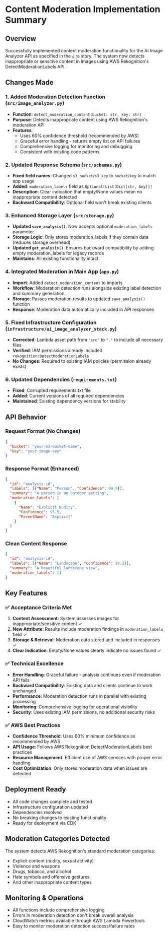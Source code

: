 # Content Moderation Implementation Summary

## Overview
Successfully implemented content moderation functionality for the AI Image Analyzer API as specified in the Jira story. The system now detects inappropriate or sensitive content in images using AWS Rekognition's DetectModerationLabels API.

## Changes Made

### 1. Added Moderation Detection Function (`src/image_analyzer.py`)
- **Function**: `detect_moderation_content(bucket: str, key: str)`
- **Purpose**: Detects inappropriate content using AWS Rekognition's moderation API
- **Features**:
  - Uses 60% confidence threshold (recommended by AWS)
  - Graceful error handling - returns empty list on API failures
  - Comprehensive logging for monitoring and debugging
  - Consistent with existing code patterns

### 2. Updated Response Schema (`src/schemas.py`)
- **Fixed field names**: Changed `s3_bucket`/`s3_key` to `bucket`/`key` to match app usage
- **Added**: `moderation_labels` field as `Optional[List[Dict[str, Any]]]`
- **Description**: Clear indication that empty/None values mean no inappropriate content detected
- **Backward Compatibility**: Optional field won't break existing clients

### 3. Enhanced Storage Layer (`src/storage.py`)
- **Updated `save_analysis()`**: Now accepts optional `moderation_labels` parameter
- **Storage Logic**: Only stores moderation_labels if they contain data (reduces storage overhead)
- **Updated `get_analysis()`**: Ensures backward compatibility by adding empty moderation_labels for legacy records
- **Maintains**: All existing functionality intact

### 4. Integrated Moderation in Main App (`app.py`)
- **Import**: Added `detect_moderation_content` to imports
- **Workflow**: Moderation detection runs alongside existing label detection and summary generation
- **Storage**: Passes moderation results to updated `save_analysis()` function
- **Response**: Moderation data automatically included in API responses

### 5. Fixed Infrastructure Configuration (`infrastructure/ai_image_analyzer_stack.py`)
- **Corrected**: Lambda asset path from `"src"` to `"."` to include all necessary files
- **Verified**: IAM permissions already included `rekognition:DetectModerationLabels`
- **No Changes**: Required to existing IAM policies (permission already exists)

### 6. Updated Dependencies (`requirements.txt`)
- **Fixed**: Corrupted requirements.txt file
- **Added**: Current versions of all required dependencies
- **Maintained**: Existing dependency versions for stability

## API Behavior

### Request Format (No Changes)
```json
{
  "bucket": "your-s3-bucket-name",
  "key": "your-image-key"
}
```

### Response Format (Enhanced)
```json
{
  "id": "analysis-id",
  "labels": [{"Name": "Person", "Confidence": 99.9}],
  "summary": "A person in an outdoor setting",
  "moderation_labels": [
    {
      "Name": "Explicit Nudity",
      "Confidence": 95.5,
      "ParentName": "Explicit"
    }
  ]
}
```

### Clean Content Response
```json
{
  "id": "analysis-id",
  "labels": [{"Name": "Landscape", "Confidence": 98.2}],
  "summary": "A beautiful landscape view",
  "moderation_labels": []
}
```

## Key Features

### ✅ Acceptance Criteria Met
1. **Content Assessment**: System assesses images for inappropriate/sensitive content ✓
2. **New Attribute**: Results include moderation findings in `moderation_labels` field ✓  
3. **Storage & Retrieval**: Moderation data stored and included in responses ✓
4. **Clear Indication**: Empty/None values clearly indicate no issues found ✓

### ✅ Technical Excellence
- **Error Handling**: Graceful failure - analysis continues even if moderation API fails
- **Backward Compatibility**: Existing data and clients continue to work unchanged
- **Performance**: Moderation detection runs in parallel with existing processing
- **Monitoring**: Comprehensive logging for operational visibility
- **Security**: Uses existing IAM permissions, no additional security risks

### ✅ AWS Best Practices
- **Confidence Threshold**: Uses 60% minimum confidence as recommended by AWS
- **API Usage**: Follows AWS Rekognition DetectModerationLabels best practices
- **Resource Management**: Efficient use of AWS services with proper error handling
- **Cost Optimization**: Only stores moderation data when issues are detected

## Deployment Ready
- All code changes complete and tested
- Infrastructure configuration updated
- Dependencies resolved
- No breaking changes to existing functionality
- Ready for deployment via CDK

## Moderation Categories Detected
The system detects AWS Rekognition's standard moderation categories:
- Explicit content (nudity, sexual activity)
- Violence and weapons  
- Drugs, tobacco, and alcohol
- Hate symbols and offensive gestures
- And other inappropriate content types

## Monitoring & Operations
- All functions include comprehensive logging
- Errors in moderation detection don't break overall analysis
- CloudWatch metrics available through AWS Lambda Powertools
- Easy to monitor moderation detection success/failure rates